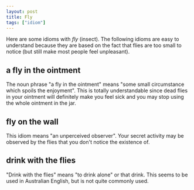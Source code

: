 ```yaml
---
layout: post
title: Fly
tags: ["idiom"]
---
```


Here are some idioms with *fly* (insect).
The following idioms are easy to understand because they are based on the fact that flies are too small to notice (but still make most people feel unpleasant).

## a fly in the ointment
The noun phrase "a fly in the ointment" means "some small circumstance which spoils the enjoyment".
This is totally understandable since dead flies in your ointment will definitely make you feel sick and you may stop using the whole ointment in the jar.

## fly on the wall
This idiom means "an unperceived observer".
Your secret activity may be observed by the flies that you don't notice the existence of.

## drink with the flies
"Drink with the flies" means "to drink alone" or that drink.
This seems to be used in Australian English, but is not quite commonly used.

